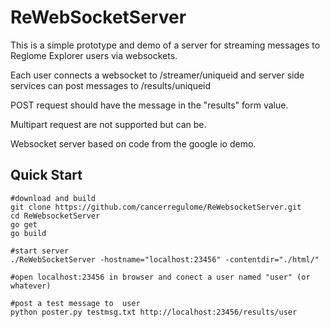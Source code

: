 ReWebSocketServer
=================

This is a simple prototype and demo of a server for streaming messages to Reglome Explorer users via websockets.

Each user connects a websocket to /streamer/uniqueid and server side services can post messages to
/results/uniqueid

POST request should have the message in the "results" form value. 

Multipart request are not supported but can be.

Websocket server based on code from the google io demo.


Quick Start
------------


```
#download and build
git clone https://github.com/cancerregulome/ReWebsocketServer.git
cd ReWebsocketServer
go get
go build

#start server
./ReWebSocketServer -hostname="localhost:23456" -contentdir="./html/"

#open localhost:23456 in browser and conect a user named "user" (or whatever)

#post a test message to  user
python poster.py testmsg.txt http://localhost:23456/results/user
```


